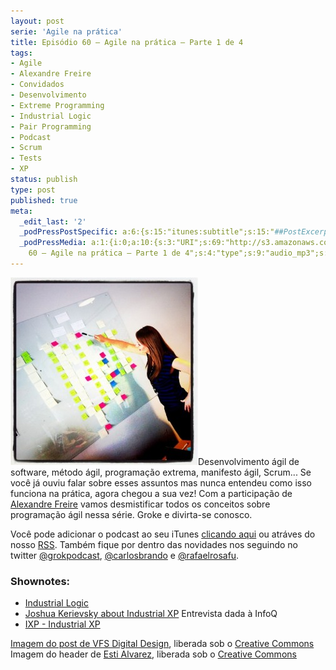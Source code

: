 ```yaml
---
layout: post
serie: 'Agile na prática'
title: Episódio 60 – Agile na prática – Parte 1 de 4
tags:
- Agile
- Alexandre Freire
- Convidados
- Desenvolvimento
- Extreme Programming
- Industrial Logic
- Pair Programming
- Podcast
- Scrum
- Tests
- XP
status: publish
type: post
published: true
meta:
  _edit_last: '2'
  _podPressPostSpecific: a:6:{s:15:"itunes:subtitle";s:15:"##PostExcerpt##";s:14:"itunes:summary";s:15:"##PostExcerpt##";s:15:"itunes:keywords";s:17:"##WordPressCats##";s:13:"itunes:author";s:10:"##Global##";s:15:"itunes:explicit";s:7:"Default";s:12:"itunes:block";s:7:"Default";}
  _podPressMedia: a:1:{i:0;a:10:{s:3:"URI";s:69:"http://s3.amazonaws.com/grokpodcast/grokpodcast-60-agilenapratica.mp3";s:5:"title";s:51:"Episódio
    60 – Agile na prática – Parte 1 de 4";s:4:"type";s:9:"audio_mp3";s:4:"size";s:8:"14902331";s:8:"duration";s:5:"15:26";s:12:"previewImage";s:77:"http://grokpodcast.com/wp-content/plugins/podpress/images/vpreview_center.png";s:10:"dimensionW";s:1:"0";s:10:"dimensionH";s:1:"0";s:3:"rss";s:2:"on";s:4:"atom";s:2:"on";}}
---
```

<img class="alignleft size-medium wp-image-305" title="6079728055_5816d2d5a9_o" src="/images/2012/02/6079728055_5816d2d5a9_o-300x300.jpg" alt="" width="300" height="300" />Desenvolvimento ágil de software, método ágil, programação extrema, manifesto ágil, Scrum... Se você já ouviu falar sobre esses assuntos mas nunca entendeu como isso funciona na prática, agora chegou a sua vez! Com a participação de <a href="https://twitter.com/#!/freire_da_silva/" target="_blank">Alexandre Freire</a> vamos desmistificar todos os conceitos sobre programação ágil nessa série. Groke e divirta-se conosco.

Você pode adicionar o podcast ao seu iTunes <a href="http://itunes.apple.com/us/podcast/grok-podcast/id393122038" target="_blank">clicando aqui</a> ou atráves do nosso <a href="http://grokpodcast.com/feed/" target="_blank">RSS</a>. Também fique por dentro das novidades nos seguindo no twitter <a href="http://twitter.com/GrokPodcast" target="_blank">@grokpodcast</a>, <a href="http://twitter.com/#!/carlosbrando" target="_blank">@carlosbrando</a> e <a href="http://twitter.com/#!/rafaelrosafu" target="_blank">@rafaelrosafu</a>.
<h3>Shownotes:</h3>
<ul>
	<li><a href="http://industriallogic.com" target="_blank">Industrial Logic</a></li>
	<li><a href="http://www.infoq.com/interviews/Industrial-XP-Joshua-Kerievsky" target="_blank">Joshua Kerievsky about Industrial XP</a> Entrevista dada à InfoQ</li>
	<li><a href="http://industrialxp.org" target="_blank">IXP - Industrial XP</a></li>
</ul>
<a href="http://www.flickr.com/photos/acidpix/4349033562/" target="_blank">Imagem do post de VFS Digital Design</a>, liberada sob o <a href="http://creativecommons.org/licenses/by/2.0/deed.en" target="_blank">Creative Commons</a>
Imagem do header de <a href="http://www.flickr.com/photos/esti/4638056301/">Esti Alvarez</a>, liberada sob o <a href="http://creativecommons.org/licenses/by-nc-sa/2.0/deed.en" target="_blank">Creative Commons</a>
